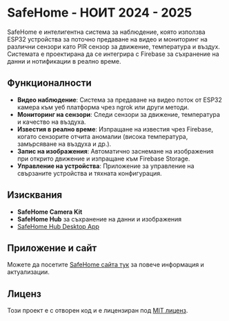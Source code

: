 # SafeHome - НОИТ 2024 - 2025

SafeHome е интелигентна система за наблюдение, която използва ESP32 устройства за поточно предаване на видео и мониторинг на различни сензори като PIR сензор за движение, температура и въздух. Системата е проектирана да се интегрира с Firebase за съхранение на данни и нотификации в реално време.

## Функционалности

- **Видео наблюдение**: Система за предаване на видео поток от ESP32 камера към уеб платформа чрез ngrok или други методи.
- **Мониторинг на сензори**: Следи сензори за движение, температура и качество на въздуха.
- **Известия в реално време**: Изпращане на известия чрез Firebase, когато сензорите отчита аномалии (висока температура, замърсяване на въздуха и др.).
- **Запис на изображения**: Автоматично заснемане на изображения при открито движение и изпращане към Firebase Storage.
- **Управление на устройства**: Приложение за управление на свързаните устройства и тяхната конфигурация.

## Изисквания

- **SafeHome Camera Kit**
- **SafeHome Hub** за съхранение на данни и изображения
- [SafeHome Hub Desktop App](/python/SafeHome_Hub_Desktop_App.exe)

## Приложение и сайт

Можете да посетите [SafeHome сайта тук](https://kvb-bg.com/SafeHome/index.php) за повече информация и актуализации.

## Лиценз

Този проект е с отворен код и е лицензиран под [MIT лиценз](LICENSE).
